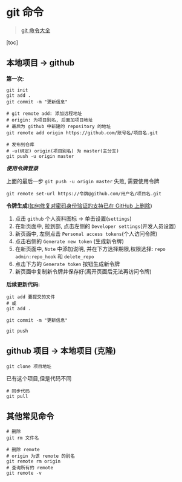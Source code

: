 # git 命令

> [git 命令大全](https://www.jianshu.com/p/46ffff059092)

[toc]

## 本地项目 -> github

**第一次:**

```shell
git init
git add .
git commit -m "更新信息"

# git remote add: 添加远程地址
# origin: 为项目别名, 后面加项目地址
# 最后为 github 中新建的 repository 的地址
git remote add origin https://github.com/账号名/项目名.git

# 发布到仓库
# -u(绑定) origin(项目别名) 为 master(主分支)
git push -u origin master
```

**_使用令牌登录_**

上面的最后一步 `git push -u origin master` 失败, 需要使用令牌

```shell
git remote set-url https://令牌@github.com/用户名/项目名.git
```

**令牌生成**([如何修复对密码身份验证的支持已在 GitHub 上删除](https://levelup.gitconnected.com/fix-password-authentication-github-3395e579ce74))

1. 点击 `github` 个人资料图标 -> 单击设置(`settings`)
2. 在新页面中, 拉到部, 点击左侧的 `Developer settings`(开发人员设置)
3. 新页面中, 左侧点击 `Personal access tokens`(个人访问令牌)
4. 点击右侧的 `Generate new token` (生成新令牌)
5. 在新页面中, `Note` 中添加说明, 并在下方选择期限,权限选择: `repo` `admin:repo_hook` 和 `delete_repo`
6. 点击下方的 `Generate token` 按钮生成新令牌
7. 新页面中复制新令牌并保存好(离开页面后无法再访问令牌)

**后续更新代码:**

```shell
git add 要提交的文件
# 或
git add .

git commit -m "更新信息"

git push
```

## github 项目 -> 本地项目 (克隆)

```shell
git clone 项目地址
```

已有这个项目,但是代码不同

```shell
# 同步代码
git pull
```

## 其他常见命令

```shell
# 删除
git rm 文件名

# 删除 remote
# origin 为该 remote 的别名
git remote rm origin
# 查询所有的 remote
git remote -v
```
